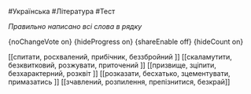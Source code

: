 #Українська #Література #Тест

*Правильно написано всі слова в рядку*

{noChangeVote on}
{hideProgress on}
{shareEnable off}
{hideCount on}

[[спитати, росхвалений, прибічник, беззбройний ]]
[[скаламутити, безквитковий, розжувати, приточений ]]
[[призвище, зціпити, безхарактерний, розквіт ]]
[[розказати, бесхатько, зцементувати, примазатись ]]
[[зчавлений, розпилення, препізнитися, безкрай]]
